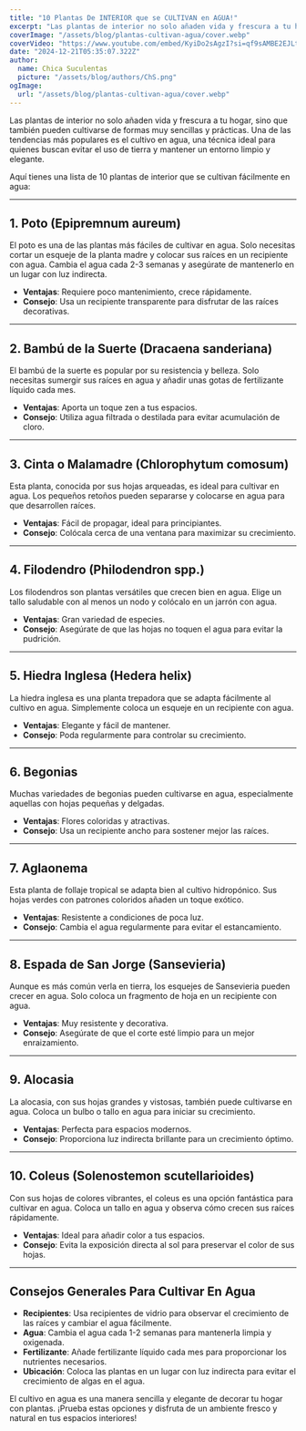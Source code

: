 ```yaml
---
title: "10 Plantas De INTERIOR que se CULTIVAN en AGUA!"
excerpt: "Las plantas de interior no solo añaden vida y frescura a tu hogar, sino que también pueden cultivarse de formas muy sencillas y prácticas."
coverImage: "/assets/blog/plantas-cultivan-agua/cover.webp"
coverVideo: "https://www.youtube.com/embed/KyiDo2sAgzI?si=qf9sAMBE2EJLtfTT"
date: "2024-12-21T05:35:07.322Z"
author:
  name: Chica Suculentas
  picture: "/assets/blog/authors/ChS.png"
ogImage:
  url: "/assets/blog/plantas-cultivan-agua/cover.webp"
---
```


Las plantas de interior no solo añaden vida y frescura a tu hogar, sino que también pueden cultivarse de formas muy sencillas y prácticas. Una de las tendencias más populares es el cultivo en agua, una técnica ideal para quienes buscan evitar el uso de tierra y mantener un entorno limpio y elegante.

Aquí tienes una lista de 10 plantas de interior que se cultivan fácilmente en agua:

---

## 1. **Poto (Epipremnum aureum)**

El poto es una de las plantas más fáciles de cultivar en agua. Solo necesitas cortar un esqueje de la planta madre y colocar sus raíces en un recipiente con agua. Cambia el agua cada 2-3 semanas y asegúrate de mantenerlo en un lugar con luz indirecta.

- **Ventajas**: Requiere poco mantenimiento, crece rápidamente.
- **Consejo**: Usa un recipiente transparente para disfrutar de las raíces decorativas.

---

## 2. **Bambú de la Suerte (Dracaena sanderiana)**

El bambú de la suerte es popular por su resistencia y belleza. Solo necesitas sumergir sus raíces en agua y añadir unas gotas de fertilizante líquido cada mes.

- **Ventajas**: Aporta un toque zen a tus espacios.
- **Consejo**: Utiliza agua filtrada o destilada para evitar acumulación de cloro.

---

## 3. **Cinta o Malamadre (Chlorophytum comosum)**

Esta planta, conocida por sus hojas arqueadas, es ideal para cultivar en agua. Los pequeños retoños pueden separarse y colocarse en agua para que desarrollen raíces.

- **Ventajas**: Fácil de propagar, ideal para principiantes.
- **Consejo**: Colócala cerca de una ventana para maximizar su crecimiento.

---

## 4. **Filodendro (Philodendron spp.)**

Los filodendros son plantas versátiles que crecen bien en agua. Elige un tallo saludable con al menos un nodo y colócalo en un jarrón con agua.

- **Ventajas**: Gran variedad de especies.
- **Consejo**: Asegúrate de que las hojas no toquen el agua para evitar la pudrición.

---

## 5. **Hiedra Inglesa (Hedera helix)**

La hiedra inglesa es una planta trepadora que se adapta fácilmente al cultivo en agua. Simplemente coloca un esqueje en un recipiente con agua.

- **Ventajas**: Elegante y fácil de mantener.
- **Consejo**: Poda regularmente para controlar su crecimiento.

---

## 6. **Begonias**

Muchas variedades de begonias pueden cultivarse en agua, especialmente aquellas con hojas pequeñas y delgadas.

- **Ventajas**: Flores coloridas y atractivas.
- **Consejo**: Usa un recipiente ancho para sostener mejor las raíces.

---

## 7. **Aglaonema**

Esta planta de follaje tropical se adapta bien al cultivo hidropónico. Sus hojas verdes con patrones coloridos añaden un toque exótico.

- **Ventajas**: Resistente a condiciones de poca luz.
- **Consejo**: Cambia el agua regularmente para evitar el estancamiento.

---

## 8. **Espada de San Jorge (Sansevieria)**

Aunque es más común verla en tierra, los esquejes de Sansevieria pueden crecer en agua. Solo coloca un fragmento de hoja en un recipiente con agua.

- **Ventajas**: Muy resistente y decorativa.
- **Consejo**: Asegúrate de que el corte esté limpio para un mejor enraizamiento.

---

## 9. **Alocasia**

La alocasia, con sus hojas grandes y vistosas, también puede cultivarse en agua. Coloca un bulbo o tallo en agua para iniciar su crecimiento.

- **Ventajas**: Perfecta para espacios modernos.
- **Consejo**: Proporciona luz indirecta brillante para un crecimiento óptimo.

---

## 10. **Coleus (Solenostemon scutellarioides)**

Con sus hojas de colores vibrantes, el coleus es una opción fantástica para cultivar en agua. Coloca un tallo en agua y observa cómo crecen sus raíces rápidamente.

- **Ventajas**: Ideal para añadir color a tus espacios.
- **Consejo**: Evita la exposición directa al sol para preservar el color de sus hojas.

---

## **Consejos Generales Para Cultivar En Agua**

- **Recipientes**: Usa recipientes de vidrio para observar el crecimiento de las raíces y cambiar el agua fácilmente.
- **Agua**: Cambia el agua cada 1-2 semanas para mantenerla limpia y oxigenada.
- **Fertilizante**: Añade fertilizante líquido cada mes para proporcionar los nutrientes necesarios.
- **Ubicación**: Coloca las plantas en un lugar con luz indirecta para evitar el crecimiento de algas en el agua.

El cultivo en agua es una manera sencilla y elegante de decorar tu hogar con plantas. ¡Prueba estas opciones y disfruta de un ambiente fresco y natural en tus espacios interiores!
